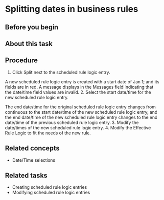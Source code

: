 <!-- image -->

# Splitting dates in business rules

## Before you begin

## About this task

## Procedure

1. Click Split next to the scheduled rule logic entry.

A new scheduled rule logic entry is created with a start date of Jan 1; and its fields are in
red. A message displays in the Messages field indicating that the date/time
field values are invalid.
2. Select the start date/time for the new scheduled rule logic entry.

The end date/time for the original scheduled rule logic entry changes from
continuous to the start date/time of the new scheduled rule logic entry, and the end
date/time of the new scheduled rule logic entry changes to the end date/time of the previous
scheduled rule logic entry.
3. Modify the date/times of the new scheduled rule logic entry.
4. Modify the Effective Rule Logic to fit the needs of the new rule.

## Related concepts

- Date/Time selections

## Related tasks

- Creating scheduled rule logic entries
- Modifying scheduled rule logic entries